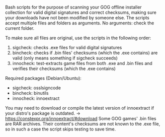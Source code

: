 Bash scripts for the purpose of scanning your GOG offline installer collection for valid digital signatures and correct checksums, making sure your downloads have not been modified by someone else.
The scripts accept multiple files and folders as arguments. No arguments: check the current folder.

To make sure all files are original, use the scripts in the following order:
1. sigcheck: checks .exe files for valid digital signatures
2. bincheck: checks if .bin files' checksums (which the .exe contains) are valid (only means something if sigcheck succeeds)
3. innocheck: test-extracts game files from both .exe and .bin files and verifies their checksums (which the .exe contains)

Required packages (Debian/Ubuntu):
- sigcheck: osslsigncode
- bincheck: binutils
- innocheck: innoextract

You may need to download or compile the latest version of innoextract if your distro's package is outdated.
-> https://constexpr.org/innoextract/#download
Some GOG games' .bin files are RAR archives. Their content's checksums are not known to the .exe file, so in such a case the script skips testing to save time.
